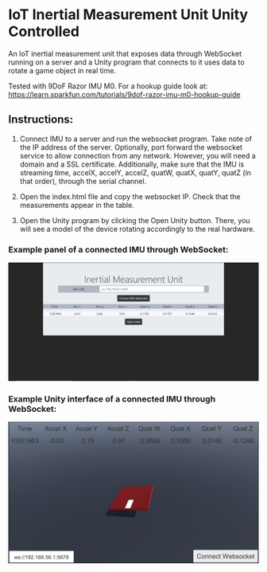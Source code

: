 # IoT Inertial Measurement Unit Unity Controlled

An IoT inertial measurement unit that exposes data through WebSocket running on a server and a Unity program that connects to it uses data to rotate a game object in real time.

Tested with 9DoF Razor IMU M0. For a hookup guide look at: https://learn.sparkfun.com/tutorials/9dof-razor-imu-m0-hookup-guide

## Instructions:

1) Connect IMU to a server and run the websocket program. Take note of the IP address of the server. Optionally, port forward the websocket service to allow connection from any network. However, you will need a domain and a SSL certificate. Additionally, make sure that the IMU is streaming time, accelX, accelY, accelZ, quatW, quatX, quatY, quatZ (in that order), through the serial channel.

2) Open the index.html file and copy the websocket IP. Check that the measurements appear in the table.

3) Open the Unity program by clicking the Open Unity button. There, you will see a model of the device rotating accordingly to the real hardware.

### Example panel of a connected IMU through WebSocket:

![dashboard](https://github.com/javierb07/iot-imu-unity/blob/main/images/panel_example.JPG)

### Example Unity interface of a connected IMU through WebSocket:

![dashboard](https://github.com/javierb07/iot-imu-unity/blob/master/images/unity_example.JPG)
